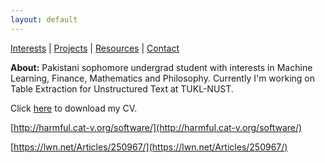 ```yaml
---
layout: default
---
```


[Interests](/about) \| [Projects](/project) \| [Resources](/resources) \| [Contact](/contact)

**About:** Pakistani sophomore undergrad student with interests in Machine Learning, Finance, Mathematics and Philosophy. Currently I'm working on Table Extraction for Unstructured Text at TUKL-NUST.


Click [here](AjwadJaved_CV.pdf) to download my CV.

[http://harmful.cat-v.org/software/](http://harmful.cat-v.org/software/)

[https://lwn.net/Articles/250967/](https://lwn.net/Articles/250967/)

